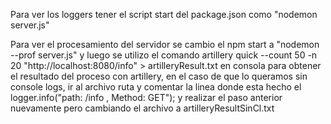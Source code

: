 Para ver los loggers tener el script start del package.json como "nodemon server.js"

<!-- ------------- -->

Para ver el procesamiento del servidor se cambio el npm start a "nodemon --prof server.js"
y luego se utilizo el comando artillery quick --count 50 -n 20 "http://localhost:8080/info" > artilleryResult.txt en consola
para obtener el resultado del proceso con artillery, en el caso de que lo queramos sin console logs, ir al archivo ruta y comentar
la linea donde esta hecho el logger.info("path: /info , Method: GET"); y realizar el paso anterior nuevamente
pero cambiando el archivo a artilleryResultSinCl.txt
